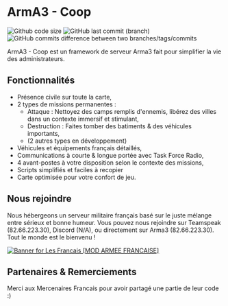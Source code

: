 # ArmA3 - Coop

![Github code size](https://img.shields.io/github/languages/code-size/LeLeLeLeto/arma3-coop?label=Taille%20du%20code)
![GitHub last commit (branch)](https://img.shields.io/github/last-commit/LeLeLeLeto/arma3-coop/main?label=Derni%C3%A8re%20modification)
![GitHub commits difference between two branches/tags/commits](https://img.shields.io/github/commits-difference/LeLeLeLeto/arma3-coop?base=main&head=dev&label=Mises%20%C3%A0%20jour%20en%20attente)

ArmA3 - Coop est un framework de serveur Arma3 fait pour simplifier la vie des administrateurs.

## Fonctionnalités
- Présence civile sur toute la carte,
- 2 types de missions permanentes :
  - Attaque : Nettoyez des camps remplis d'ennemis, libérez des villes dans un contexte immersif et stimulant,
  - Destruction : Faites tomber des batiments & des véhicules importants,
  - (2 autres types en développement)
- Véhicules et équipements français détaillés,
- Communications à courte & longue portée avec Task Force Radio,
- 4 avant-postes à votre disposition selon le contexte des missions,
- Scripts simplifiés et faciles à recopier
- Carte optimisée pour votre confort de jeu.

## Nous rejoindre

Nous hébergeons un serveur militaire français basé sur le juste mélange entre sérieux et bonne humeur.
Vous pouvez nous rejoindre sur Teamspeak (82.66.223.30), Discord (N/A), ou directement sur Arma3 (82.66.223.30).
Tout le monde est le bienvenu !

[![Banner for Les Francais [MOD ARMEE FRANCAISE]](https://cdn.battlemetrics.com/b/horizontal500x80px/23664479.png?foreground=%23EEEEEE&background=%23222222&lines=%23333333&linkColor=%231185ec&chartColor=%23FF0700)](https://www.battlemetrics.com/servers/arma3/23664479)

## Partenaires & Remerciements

Merci aux Mercenaires Francais pour avoir partagé une partie de leur code :)
